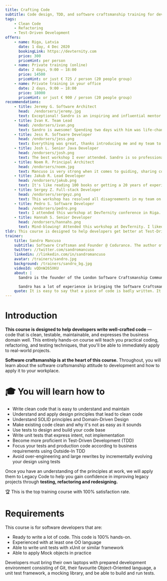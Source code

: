 ```yaml
---
title: Crafting Code
subtitle: Code design, TDD, and software craftsmanship training for developers.
tags:
    - Clean Code
    - Refactoring
    - Test-Driven Development
offers:
    - name: Riga, Latvia
      date: 1 day, 4 Dec 2020
      bookingLink: https://devternity.com
      price: 300
      priceHint: per person
    - name: Private training (online)
      date: 2 days, 9:00 – 18:00
      price: 14500
      priceHint: or just € 725 / person (20 people group)      
    - name: Private training in your office
      date: 2 days, 9:00 – 18:00
      price: 18000
      priceHint: or just € 900 / person (20 people group)
recommendations:
    - title: Jeremy G. Software Architect
      head:  /endorsers/jeremy.jpg
      text: Exceptional! Sandro is an inspiring and influential mentor. Even my skeptical colleagues are now learning TDD.
    - title: Ivan K. Team Lead
      head: /endorsers/ivan.png
      text: Sandro is awesome! Spending two days with him was life-changing. Together with my team we learned A LOT OF THINGS. And had a lot of laughter :)
    - title: Jess R. Software Developer
      head: /endorsers/jess.png
      text: Everything was great, thanks introducing me and my team to Sandro! Such a challenging and inspiring workshop! 
    - title: Josh L. Senior Java Developer
      head: /endorsers/josh.png
      text: The best workshop I ever attended. Sandro is so professional; I was also surprised how much value Sandro put into two days. His programming speed is absolutely mind-blowing. I got so much from this workshop! 
    - title: Noem R. Principal Architect
      head: /endorsers/noem.jpg
      text: Mancuso is very strong when it comes to guiding, sharing concepts, and guiding through questions. Absolutely above my expectations.
    - title: Jakub R. Lead Developer
      head: /endorsers/jakub.png
      text: It's like reading 100 books or getting a 20 years of experienced injection straight to your brain.
    - title: Sergey Z. Full-stack Developer
      head: /endorsers/sergeyz.png
      text: This workshop has resolved all disagreements in my team on how we should approach coding, how to write tests, what to refactor and what not. Worth every penny.
    - title: Pedro S. Software Developer
      head: /endorsers/pedro.png
      text: I attended this workshop at DevTernity conference in Riga. Absolutely loved zero theory and 100% practice approach.
    - title: Hannah S. Senior Developer
      head: /endorsers/hannahs.png
      text: Mind-blowing! Attended this workshop at DevTernity. I liked that it was very fast-paced and there was no time to chill – everyone was engaged in coding, pairing, discussions.  Two days is not enough. More please!
tldr: This course is designed to help developers get better at Test-Driven Development and write well-crafted code — code that is clean, testable, maintainable, and an expression of the business domain. The course is entirely hands-on, designed to teach developers practical techniques they can immediately apply to real-world projects. Software Craftsmanship is at the heart of this course. Throughout, you will learn about the Software Craftsmanship attitude to development and how to apply it to your workplace.
trainer:
    title: Sandro Mancuso
    subtitle: Software Craftsman and Founder @ Codurance. The author of «The Software Craftsman» best-seller
    twitter: //twitter.com/sandromancuso
    linkedin: //linkedin.com/in/sandromancuso
    avatar: /trainers/sandro.jpg
    background: /trainers/sandro_bg.jpg
    videoId: vQDnW265XKU
    about: | 
      Sandro is the founder of the London Software Craftsmanship Community (LSCC), the author of best-selling book «The Software Craftsman» and the founder of Codurance software development house.

      Sandro has a lot of experience in bringing the Software Craftsmanship ideology and Extreme Programming practices to organisations of all sizes. Sandro is internationally renowned by his work on evolving and spreading Software Craftsmanship and is frequently invited to speak in many conferences around the world. His professional aspiration is to raise the bar of the software industry by helping developers become better at and care more about their craft.
    quote: It is easy to say that a piece of code is badly written. It is easy to complain or even laugh. But the question is – are you good enough to make it better?
---
```


# Introduction



**This course is designed to help developers write well-crafted code** — code that is clean, testable, maintainable, and expresses the business domain well. This entirely hands-on course will teach you practical coding, refactoring, and testing techniques, that you'll be able to immediately apply to real-world projects.

**Software craftsmanship is at the heart of this course.** Throughout, you will learn about the software craftsmanship attitude to development and how to apply it to your workplace.

# 🎓 You will learn how to
- Write clean code that is easy to understand and maintain
- Understand and apply design principles that lead to clean code
- Understand SOLID principles and Domain-Driven Design
- Make existing code clean and why it's not as easy as it sounds
- Use tests to design and build your code base
- Write unit tests that express intent, not implementation
- Become more proficient in Test-Driven Development (TDD)
- Focus your tests and production code according to business requirements using Outside-In TDD
- Avoid over-engineering and large rewrites by incrementally evolving your design using tests

Once you have an understanding of the principles at work, we will apply them to Legacy Code to help you gain confidence in improving legacy projects through **testing, refactoring and redesigning.**

<div class="notification is-light is-info">

 🏆 This is the top training course with 100% satisfaction rate.

</div>

# Requirements
This course is for software developers that are:
- Ready to write a lot of code. This code is 100% hands-on.
- Experienced with at least one OO language
- Able to write unit tests with xUnit or similar framework
- Able to apply Mock objects in practice

<div class="notification is-light is-warning">
Developers must bring their own laptops with prepared development environment consisting of Git, their favourite Object-Oriented language, a unit test framework, a mocking library, and be able to build and run tests. 
</div>